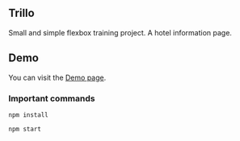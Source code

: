## Trillo

Small and simple flexbox training project. A hotel information page.

## Demo

You can visit the [Demo page](https://m9iv.github.io/kzaviryukha.github.io/demo/trillo/index.html).

### Important commands

`npm install`

`npm start`
